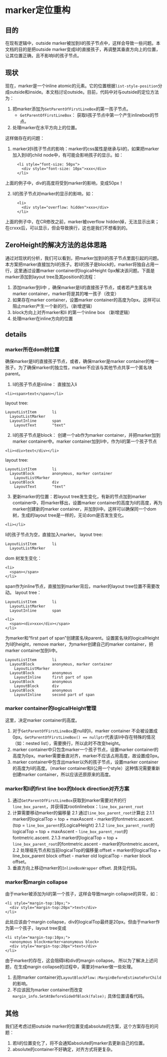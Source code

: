 # marker定位重构

## 目的
在现有逻辑中，outside marker被加到li的孩子节点中，这样会导致一些问题。本文档的目的是把outside marker变成li的直接孩子，再调整其垂直方向上的位置，让其位置正确，且不影响li的孩子节点。

## 现状
现在，marker是一个inline atomic的元素。它的位置根据`list-style-position`分成outside和inside。本文档讨论outside。目前，代码中对与outside的定位方法为：
1. 把marker添加为`GetParentOfFirstLineBox`的第一孩子节点。
	- `GetParentOfFirstLineBox`： 获取li孩子节点中第一个产生inlinebox的节点。
2. 处理marker在水平方向上的位置。

这样做存在的问题： 
1. marker对li孩子节点的影响：marker的css属性是继承与li的，如果把marker加入到li的child node中，有可能会影响孩子的显示。如：
	```
	  <li style="font-size: 50px">
	    <div style="font-size: 10px">xxx</div>
	  </li>
	```
上面的例子中，div的高度将受到marker的影响，变成50px！

2. li的孩子节点对marker的显示的影响，如：
	```
	  <li>
	    <div style="overflow: hidden">xxx</div>
	  </li>
	```
上面的例子中，在CR修改之前，marker被overflow hidden掉，无法显示出来；在crxxx后，可以显示，但会导致换行，这也是我们不想看到的。

## ZeroHeight的解决方法的总体思路
通过对现状的分析，我们可以看到，把marker加到li的孩子节点里面引起的问题。本方案把marker直接加为li的孩子。若li的孩子是block的，marker将独自占用一行，这里通过设置marker container的logicalHeight 0px解决该问题。下面是marker添加到layout tree及其position的流程：
1. 添加marker到li中 ，确保marker是li的直接孩子节点，或者若产生匿名块marker container，marker将是其的唯一孩子（改变）
2. 如果存在marker container，设置marker container的高度为0px。这样可以阻止marker产生一个新的行。（新增逻辑）
3. block方向上对齐marker和li 的第一个inline box （新增逻辑）
4. 处理marker在inline方向的位置

## details
### marker所在dom树位置
确保marker是li的直接孩子节点，或者，确保marker是marker container的唯一孩子。为了确保marker的独立性，marker不应该与其他节点共享一个匿名块parent。

1. li的孩子节点是inline： 直接加入li
```
<li><span>text</span></li>
```
layout tree:
```
LayoutListItem       li
  LayoutListMarker
  LayoutInline       span
    LayoutText       "text"
```
2. li的孩子节点是block： 创建一个ab作为marker container，并把marker加到marker container中。marker container加到li中，作为li的第一个孩子节点    
```
<li><div>text</div></li>
```
layout tree:
```
LayoutListItem       li
  LayoutBlock        anonymous, marker container
    LayoutListMarker
  LayoutBlock        div
    LayoutText       "text"
```
3. 更新marker的位置：若layout tree发生变化，有新的节点加到marker container中，将marker移出，设置marker container的高度为li的高度，再为marker创建新的marker container，并加到li中。这样可以确保同一个dom树，生成的layout tree是一样的，无论dom是否发生变化。
```
<li></li>
```
li的孩子节点为空，直接加入marker。
layout tree:
```
LayoutListItem       li
  LayoutListMarker
```
dom 树发生变化：
```
<li>
  <span></span>
</li>
```
span作为inline节点，直接加到marker背后，marker的layout tree位置不需要改动。
layout tree：
```
LayoutListItem       li
  LayoutListMarker
  LayoutInline       span
```
```
<li>
  <span><div>xxx</div></span>
</li>
```
为marker和“first part of span”创建匿名块parent。设置匿名块的logicalHeight为li的height，remove marker，为marker创建自己的marker container，把marker container加到li中。
```
LayoutListItem       li
  LayoutBlock        anonymous, marker container
    LayoutListMarker
  LayoutBlock        anonymous
    LayoutInline     first part of span
  LayoutBlock  	     anonymous
    LayoutBlock      div
  LayoutBlock        anonymous
    LayoutInline     second part of span
```

### marker container的logicalHeight管理

这里，决定marker container的高度。
1. 对于`GetParentOfFirstLineBox`是null的li，marker container 不会被设置成0px。`GetParentOfFirstLineBox() == nullptr`代表该li中存在特殊的情况（如：nested list），需要换行，所以此时不改变height。
2. marker container中只包含marker一个孩子节点，设置marker container的高度为0px。marker需要垂直对齐，marker不应该占用高度，故设置成0px。
3. marker container中包含出marker以外的孩子节点，设置marker container的高度为li的高度。（marker container和li公用一个style）这种情况需要重新创建marker container，所以应该还原原来的高度。

### marker和li的first line box的block direction对齐方案

1. 通过`GetParentOfFirstLineBox`获取到marker需要对齐的行`line_box_parent`，并获得其rootinlinebox：`line_box_parent_root`
2. 计算需要移动marker的偏移量
	2.1 通过`line_box_parent_root`计算出
		2.1.1 marker的logicalTop = top + maxAscent - marker的fontmetric.ascent. (top = `line_box_parent`的LogicalHeight)
		2.1.2 `line_box_parent_root`的logicalTop = top + maxAscent - `line_box_parent_root`的fontmetric.ascent.
		2.1.3 marker的logicalTop = top + `line_box_parent_root`的fontmetric.ascent - marker的fontmetric.ascent。
	2.2 处理祖先节点和当前logicalTop的偏移量:offset = marker的logicalTop + line_box_parent block offset - marker old logicalTop - marker block offset。
3. 垂直方向上移动marker的`InlineBoxWrapper` offset.
具体见代码。

### marker和margin collapse

由于marker被添加为li的第一个孩子，这样会导致margin collapse的异常，如：

```
<li style="margin-top:10px;">
  <div style="margin-top:20px">text</div>
</li>
```
此处应该由个margin collapse，div的logicalTop最终是20px。但由于marker作为第一个孩子，layout tree变成
```
<li style="margin-top:10px;">
  <anonymous block>marker<anonymous block>
  <div style="margin-top:20px">text</div>
</li>
```
由于marker的存在，这会阻碍li和div的margin collapse。
所以为了解决上述问题，在生成margin collapse的过程中，需要对marker做一些处理。
1. 去除marker container对`LayoutBlockFlow::MarginBeforeEstimateForChild`的影响。
2. 不应该因为marker container而改变`margin_info.SetAtBeforeSideOfBlock(false);`
具体位置请看代码。

## 其他
我们还考虑过把outside marker的位置变成absolute的方案，这个方案存在的问题：
1. 若li的位置变化了，将不会通知absolute的marker去更新自己的位置。
2. absolute的container不好确定，对齐方式将更复杂。
